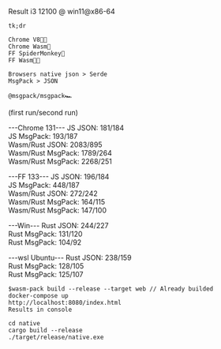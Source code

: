 Result i3 12100 @ win11@x86-64

```
tk;dr

Chrome V8💪🏽
Chrome Wasm🤮
FF SpiderMonkey🤮
FF Wasm💪🏽

Browsers native json > Serde
MsgPack > JSON

@msgpack/msgpack🏎️
```

(first run/second run)

---Chrome 131---
JS JSON: 181/184<br>
JS MsgPack: 193/187<br>
Wasm/Rust JSON: 2083/895<br>
Wasm/Rust MsgPack: 1789/264<br>
Wasm/Rust MsgPack: 2268/251<br>

---FF 133---
JS JSON: 196/184<br>
JS MsgPack: 448/187<br>
Wasm/Rust JSON: 272/242<br>
Wasm/Rust MsgPack: 164/115<br>
Wasm/Rust MsgPack: 147/100<br>

---Win---
Rust JSON: 244/227<br>
Rust MsgPack: 131/120<br>
Rust MsgPack: 104/92<br>

---wsl Ubuntu---
Rust JSON: 238/159<br>
Rust MsgPack: 128/105<br>
Rust MsgPack: 125/107<br>


```
$wasm-pack build --release --target web // Already builded
docker-compose up
http://localhost:8080/index.html
Results in console

cd native
cargo build --release
./target/release/native.exe
```
